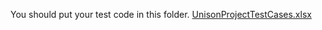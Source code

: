 You should put your test code in this folder.
[UnisonProjectTestCases.xlsx](https://github.com/firstrex/mini-project-sqe/files/7540242/UnisonProjectTestCases.xlsx)
